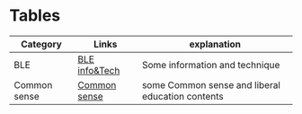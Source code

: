 <!--
  <<< Author notes: Header of the course >>>
  Include a 1280×640 image, course title in sentence case, and a concise description in emphasis.
  In your repository settings: enable template repository, add your 1280×640 social image, auto delete head branches.
  Add your open source license, GitHub uses Creative Commons Attribution 4.0 International.
-->
# Tables
| Category | Links | explanation |
|----------|-------|-------------|
| BLE      | [BLE info&Tech](Bluetooth/BLE/Readme.md) |   Some information and technique |
| Common sense | [Common sense](CommonSense/Readme.md) | some Common sense and liberal education contents |

